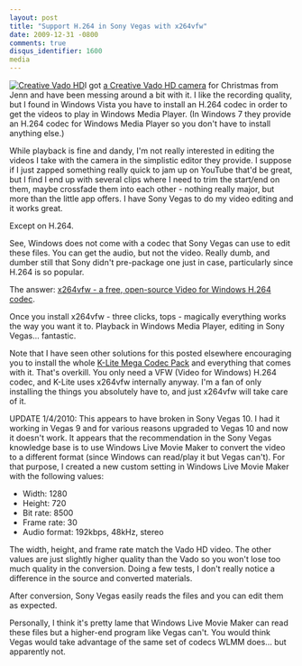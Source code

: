 ```yaml
---
layout: post
title: "Support H.264 in Sony Vegas with x264vfw"
date: 2009-12-31 -0800
comments: true
disqus_identifier: 1600
media
---
```

[![Creative Vado
HD](http://ecx.images-amazon.com/images/I/31vF3J7gDML._AA200_.jpg "Creative Vado HD")](http://www.amazon.com/gp/product/B001LK8P14?ie=UTF8&amp;tag=mhsvortex&amp;linkCode=as2&amp;camp=1789&amp;creative=390957&amp;creativeASIN=B001LK8P14)I
got [a Creative Vado HD
camera](http://www.amazon.com/gp/product/B001LK8P14?ie=UTF8&tag=mhsvortex&linkCode=as2&camp=1789&creative=390957&creativeASIN=B001LK8P14)
for Christmas from Jenn and have been messing around a bit with it. I
like the recording quality, but I found in Windows Vista you have to
install an H.264 codec in order to get the videos to play in Windows
Media Player. (In Windows 7 they provide an H.264 codec for Windows
Media Player so you don't have to install anything else.)

While playback is fine and dandy, I'm not really interested in editing
the videos I take with the camera in the simplistic editor they provide.
I suppose if I just zapped something really quick to jam up on YouTube
that'd be great, but I find I end up with several clips where I need to
trim the start/end on them, maybe crossfade them into each other -
nothing really major, but more than the little app offers. I have Sony
Vegas to do my video editing and it works great.

Except on H.264.

See, Windows does not come with a codec that Sony Vegas can use to edit
these files. You can get the audio, but not the video. Really dumb, and
dumber still that Sony didn't pre-package one just in case, particularly
since H.264 is so popular.

The answer: [x264vfw - a free, open-source Video for Windows H.264
codec](http://x264vfw.sourceforge.net/).

Once you install x264vfw - three clicks, tops - magically everything
works the way you want it to. Playback in Windows Media Player, editing
in Sony Vegas... fantastic.

Note that I have seen other solutions for this posted elsewhere
encouraging you to install the whole [K-Lite Mega Codec
Pack](http://www.codecguide.com/download_kl.htm) and everything that
comes with it. That's overkill. You only need a VFW (Video for Windows)
H.264 codec, and K-Lite uses x264vfw internally anyway. I'm a fan of
only installing the things you absolutely have to, and just x264vfw will
take care of it.

UPDATE 1/4/2010: This appears to have broken in Sony Vegas 10. I had it
working in Vegas 9 and for various reasons upgraded to Vegas 10 and now
it doesn't work. It appears that the recommendation in the Sony Vegas
knowledge base is to use Windows Live Movie Maker to convert the video
to a different format (since Windows can read/play it but Vegas can't).
For that purpose, I created a new custom setting in Windows Live Movie
Maker with the following values:

-   Width: 1280
-   Height: 720
-   Bit rate: 8500
-   Frame rate: 30
-   Audio format: 192kbps, 48kHz, stereo

The width, height, and frame rate match the Vado HD video. The other
values are just slightly higher quality than the Vado so you won't lose
too much quality in the conversion. Doing a few tests, I don't really
notice a difference in the source and converted materials.

After conversion, Sony Vegas easily reads the files and you can edit
them as expected.

Personally, I think it's pretty lame that Windows Live Movie Maker can
read these files but a higher-end program like Vegas can't. You would
think Vegas would take advantage of the same set of codecs WLMM does...
but apparently not.

